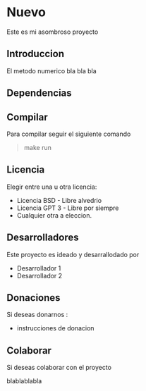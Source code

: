 # Nuevo

Este es mi asombroso proyecto

## Introduccion

El metodo numerico bla bla bla

## Dependencias


## Compilar

Para compilar seguir el siguiente comando

> make run

## Licencia
Elegir entre una u otra licencia:
- Licencia BSD - Libre alvedrio
- Licencia GPT 3 - Libre por siempre
- Cualquier otra a eleccion.

## Desarrolladores 

Este proyecto es ideado y desarrallodado por 

- Desarrollador 1
- Desarrollador 2

## Donaciones 

Si deseas donarnos : 
- instrucciones de donacion

## Colaborar

Si deseas colaborar con el proyecto

blablablabla
